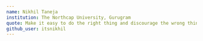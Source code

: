 ```yaml
---
name: Nikhil Taneja
institution: The Northcap University, Gurugram
quote: Make it easy to do the right thing and discourage the wrong thing
github_user: itsnikhil
---
```

